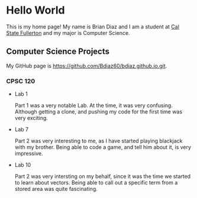 # Hello World

This is my home page! My name is Brian Diaz and I am a student at [Cal State Fullerton](http://www.fullerton.edu/) and my major is Computer Science.

## Computer Science Projects

My GitHub page is https://github.com/Bdiaz60/bdiaz.github.io.git.

### CPSC 120

* Lab 1

    Part 1 was a very notable Lab. At the time, it was very confusing.
    Although getting a clone, and pushing my code for the first time
    was very exciting. 


* Lab 7 

    Part 2 was very interesting to me, as I have started playing blackjack
    with my brother. Being able to code a game, and tell him about it,
    is very impressive. 


* Lab 10

    Part 2 was very intersting on my behalf, since it was the time we
    started to learn about vectors. Being able to call out a specific
    term from a stored area was quite fascinating. 
